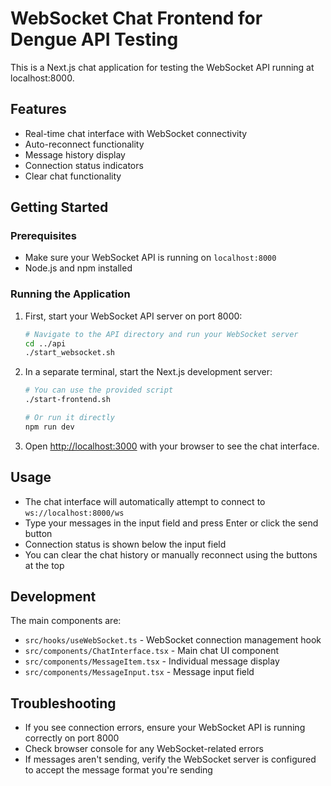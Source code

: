 # WebSocket Chat Frontend for Dengue API Testing

This is a Next.js chat application for testing the WebSocket API running at localhost:8000.

## Features

- Real-time chat interface with WebSocket connectivity
- Auto-reconnect functionality
- Message history display
- Connection status indicators
- Clear chat functionality

## Getting Started

### Prerequisites

- Make sure your WebSocket API is running on `localhost:8000`
- Node.js and npm installed

### Running the Application

1. First, start your WebSocket API server on port 8000:
   ```bash
   # Navigate to the API directory and run your WebSocket server
   cd ../api
   ./start_websocket.sh
   ```

2. In a separate terminal, start the Next.js development server:
   ```bash
   # You can use the provided script
   ./start-frontend.sh
   
   # Or run it directly
   npm run dev
   ```

3. Open [http://localhost:3000](http://localhost:3000) with your browser to see the chat interface.

## Usage

- The chat interface will automatically attempt to connect to `ws://localhost:8000/ws`
- Type your messages in the input field and press Enter or click the send button
- Connection status is shown below the input field
- You can clear the chat history or manually reconnect using the buttons at the top

## Development

The main components are:

- `src/hooks/useWebSocket.ts` - WebSocket connection management hook
- `src/components/ChatInterface.tsx` - Main chat UI component
- `src/components/MessageItem.tsx` - Individual message display
- `src/components/MessageInput.tsx` - Message input field

## Troubleshooting

- If you see connection errors, ensure your WebSocket API is running correctly on port 8000
- Check browser console for any WebSocket-related errors
- If messages aren't sending, verify the WebSocket server is configured to accept the message format you're sending
